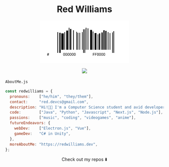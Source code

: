<p>
  <h1 align="center">Red Williams</h1>
</p>
<p align="center">
  <img alt="My Logo" src="logo.jpg"/>
</p>
<p align="center">
  <img src="https://visitor-badge.glitch.me/badge?page_id=Red-CS.Red-CS"/>
</p>

`AboutMe.js`

```js
const redwilliams = {
  pronouns:    ["he/him", "they/them"],
  contact:     "red.devcs@gmail.com",
  description: "Hi!👋🏾 I'm a Computer Science student and avid developer!",
  code:        ["Java", "Python", "Javascript", "Next.js", "Node.js"],
  passions:    ["music", "coding", "videogames", "anime"],
  futureEndeavors: {
    webDev:    ["Electron.js", "Vue"],
    gameDev:   "C# in Unity",
  },
  moreAboutMe: "https://redwilliams.dev",
};
```

<p align="center">Check out my repos ⬇️</p>

<!--
**Red-CS/Red-CS** is a ✨ _special_ ✨ repository because its `README.md` (this file) appears on your GitHub profile.

Here are some ideas to get you started:

- 🔭 I’m currently working on ...
- 🌱 I’m currently learning ...
- 👯 I’m looking to collaborate on ...
- 🤔 I’m looking for help with ...
- 💬 Ask me about ...
- 📫 How to reach me: ...
- 😄 Pronouns: ...
- ⚡ Fun fact: ...
-->
